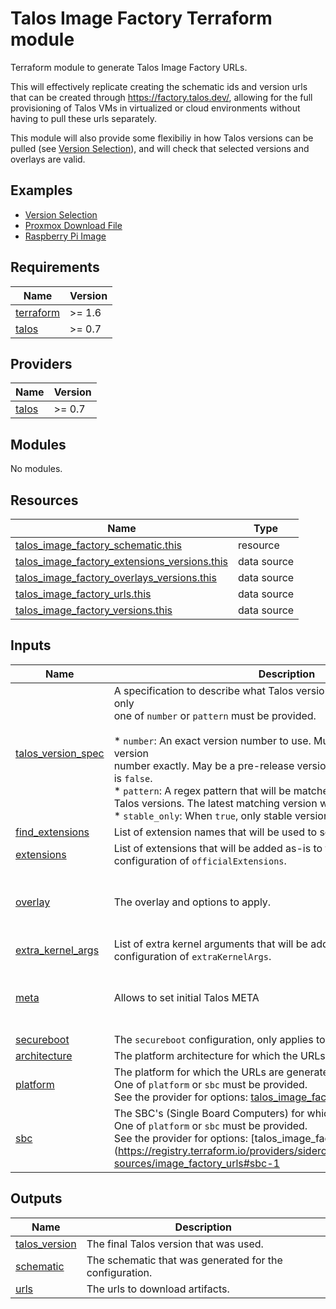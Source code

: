 # Talos Image Factory Terraform module

Terraform module to generate Talos Image Factory URLs.

This will effectively replicate creating the schematic ids and version
urls that can be created through https://factory.talos.dev/,
allowing for the full provisioning of Talos VMs in virtualized
or cloud environments without having to pull these urls separately.

This module will also provide some flexibiliy in how Talos versions can be
pulled (see [Version Selection](examples/version-selection/main.tf)), and
will check that selected versions and overlays are valid.

## Examples
- [Version Selection](examples/version-selection/)
- [Proxmox Download File](examples/proxmox-download-file/)
- [Raspberry Pi Image](examples/raspberry-pi-image/)


<!-- BEGIN_TF_DOCS -->
## Requirements

| Name | Version |
|------|---------|
| <a name="requirement_terraform"></a> [terraform](#requirement\_terraform) | >= 1.6 |
| <a name="requirement_talos"></a> [talos](#requirement\_talos) | >= 0.7 |

## Providers

| Name | Version |
|------|---------|
| <a name="provider_talos"></a> [talos](#provider\_talos) | >= 0.7 |

## Modules

No modules.

## Resources

| Name | Type |
|------|------|
| [talos_image_factory_schematic.this](https://registry.terraform.io/providers/siderolabs/talos/latest/docs/resources/image_factory_schematic) | resource |
| [talos_image_factory_extensions_versions.this](https://registry.terraform.io/providers/siderolabs/talos/latest/docs/data-sources/image_factory_extensions_versions) | data source |
| [talos_image_factory_overlays_versions.this](https://registry.terraform.io/providers/siderolabs/talos/latest/docs/data-sources/image_factory_overlays_versions) | data source |
| [talos_image_factory_urls.this](https://registry.terraform.io/providers/siderolabs/talos/latest/docs/data-sources/image_factory_urls) | data source |
| [talos_image_factory_versions.this](https://registry.terraform.io/providers/siderolabs/talos/latest/docs/data-sources/image_factory_versions) | data source |

## Inputs

| Name | Description | Type | Default | Required |
|------|-------------|------|---------|:--------:|
| <a name="input_talos_version_spec"></a> [talos\_version\_spec](#input\_talos\_version\_spec) | A specification to describe what Talos version number to pull. One, and only<br/>one of `number` or `pattern` must be provided.<br/><br/>* `number`: An exact version number to use. Must match an existing Talos version<br/>      number exactly. May be a pre-release version number if `stable_only`<br/>      is `false`.<br/>* `pattern`: A regex pattern that will be matched against to find eligible<br/>      Talos versions. The latest matching version will be used.<br/>* `stable_only`: When `true`, only stable versions will be considered. | <pre>object({<br/>    number      = optional(string)<br/>    pattern     = optional(string)<br/>    stable_only = optional(bool, true)<br/>  })</pre> | <pre>{<br/>  "pattern": ".*"<br/>}</pre> | no |
| <a name="input_find_extensions"></a> [find\_extensions](#input\_find\_extensions) | List of extension names that will be used to search the extension list. | `list(string)` | `[]` | no |
| <a name="input_extensions"></a> [extensions](#input\_extensions) | List of extensions that will be added as-is to the schematic<br/>configuration of `officialExtensions`. | `list(string)` | `[]` | no |
| <a name="input_overlay"></a> [overlay](#input\_overlay) | The overlay and options to apply. | <pre>object({<br/>    name    = string<br/>    options = optional(any)<br/>  })</pre> | `null` | no |
| <a name="input_extra_kernel_args"></a> [extra\_kernel\_args](#input\_extra\_kernel\_args) | List of extra kernel arguments that will be added as-is to the schematic<br/>configuration of `extraKernelArgs`. | `list(string)` | `[]` | no |
| <a name="input_meta"></a> [meta](#input\_meta) | Allows to set initial Talos META | <pre>list(object({<br/>    key   = string<br/>    value = string<br/>  }))</pre> | `[]` | no |
| <a name="input_secureboot"></a> [secureboot](#input\_secureboot) | The `secureboot` configuration, only applies to SecureBoot images. | `any` | `null` | no |
| <a name="input_architecture"></a> [architecture](#input\_architecture) | The platform architecture for which the URLs are generated. | `string` | `"amd64"` | no |
| <a name="input_platform"></a> [platform](#input\_platform) | The platform for which the URLs are generated.<br/>One of `platform` or `sbc` must be provided.<br/>See the provider for options: [talos\_image\_factory\_urls](https://registry.terraform.io/providers/siderolabs/talos/latest/docs/data-sources/image_factory_urls#platform-1) | `string` | `null` | no |
| <a name="input_sbc"></a> [sbc](#input\_sbc) | The SBC's (Single Board Computers) for which the URLs are generated.<br/>One of `platform` or `sbc` must be provided.<br/>See the provider for options: [talos\_image\_factory\_urls](https://registry.terraform.io/providers/siderolabs/talos/latest/docs/data-sources/image_factory_urls#sbc-1 | `string` | `null` | no |

## Outputs

| Name | Description |
|------|-------------|
| <a name="output_talos_version"></a> [talos\_version](#output\_talos\_version) | The final Talos version that was used. |
| <a name="output_schematic"></a> [schematic](#output\_schematic) | The schematic that was generated for the configuration. |
| <a name="output_urls"></a> [urls](#output\_urls) | The urls to download artifacts. |
<!-- END_TF_DOCS -->
